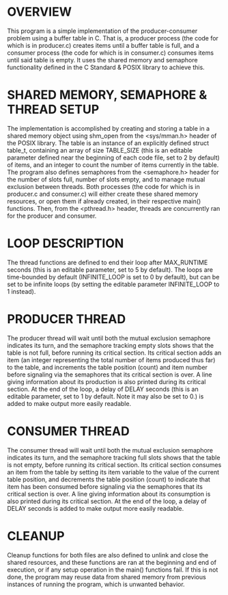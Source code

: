 # OVERVIEW
This program is a simple implementation of the producer-consumer problem using a buffer table in C. That is, a producer process (the code for which is in producer.c) creates items until a buffer table is full, and a consumer process (the code for which is in consumer.c) consumes items until said table is empty. It uses the shared memory and semaphore functionality defined in the C Standard & POSIX library to achieve this.

# SHARED MEMORY, SEMAPHORE & THREAD SETUP
The implementation is accomplished by creating and storing a table in a shared memory object using shm_open from the <sys/mman.h> header of the POSIX library. The table is an instance of an explicitly defined struct table_t, containing an array of size TABLE_SIZE (this is an editable parameter defined near the beginning of each code file, set to 2 by default) of items, and an integer to count the number of items currently in the table. The program also defines semaphores from the <semaphore.h> header for the number of slots full, number of slots empty, and to manage mutual exclusion between threads. Both processes (the code for which is in producer.c and consumer.c) will either create these shared memory resources, or open them if already created, in their respective main() functions. Then, from the <pthread.h> header, threads are concurrently ran for the producer and consumer.

# LOOP DESCRIPTION
The thread functions are defined to end their loop after MAX_RUNTIME seconds (this is an editable parameter, set to 5 by default). The loops are time-bounded by default (INFINITE_LOOP is set to 0 by default), but can be set to be infinite loops (by setting the editable parameter INFINITE_LOOP to 1 instead).

# PRODUCER THREAD
The producer thread will wait until both the mutual exclusion semaphore indicates its turn, and the semaphore tracking empty slots shows that the table is not full, before running its critical section. Its critical section adds an item (an integer representing the total number of items produced thus far) to the table, and increments the table position (count) and item number before signaling via the semaphores that its critical section is over. A line giving information about its production is also printed during its critical section. At the end of the loop, a delay of DELAY seconds (this is an editable parameter, set to 1 by default. Note it may also be set to 0.) is added to make output more easily readable.

# CONSUMER THREAD
The consumer thread will wait until both the mutual exclusion semaphore indicates its turn, and the semaphore tracking full slots shows that the table is not empty, before running its critical section. Its critical section consumes an item from the table by setting its item variable to the value of the current table position, and decrements the table position (count) to indicate that item has been consumed before signaling via the semaphores that its critical section is over. A line giving information about its consumption is also printed during its critical section. At the end of the loop, a delay of DELAY seconds is added to make output more easily readable.

# CLEANUP
Cleanup functions for both files are also defined to unlink and close the shared resources, and these functions are ran at the beginning and end of execution, or if any setup operation in the main() functions fail. If this is not done, the program may reuse data from shared memory from previous instances of running the program, which is unwanted behavior.

